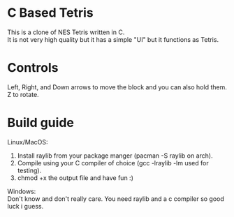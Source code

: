 # C Based Tetris
This is a clone of NES Tetris written in C.                                                            
It is not very high quality but it has a simple "UI" but it functions as Tetris.

# Controls
Left, Right, and Down arrows to move the block and you can also hold them.                            
Z to rotate.                                                                    

# Build guide
Linux/MacOS:                                                                            
1. Install raylib from your package manger (pacman -S raylib on arch).                   
2. Compile using your C compiler of choice (gcc -lraylib -lm used for testing).               
3. chmod +x the output file and have fun :)                                                 

Windows:                                                                                              
Don't know and don't really care. You need raylib and a c compiler so good luck i guess.                 
